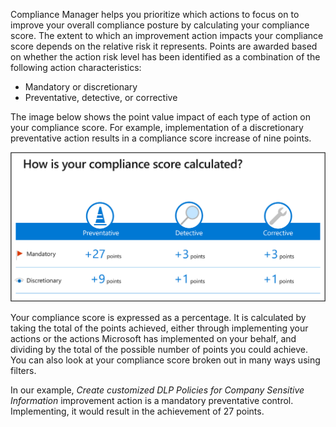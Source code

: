 Compliance Manager helps you prioritize which actions to focus on to improve your overall compliance posture by calculating your compliance score. The extent to which an improvement action impacts your compliance score depends on the relative risk it represents. Points are awarded based on whether the action risk level has been identified as a combination of the following action characteristics:

- Mandatory or discretionary
- Preventative, detective, or corrective

The image below shows the point value impact of each type of action on your compliance score. For example, implementation of a discretionary preventative action results in a compliance score increase of nine points.

  ![How is your compliance score calculated?](../media/compliance-score.png)

Your compliance score is expressed as a percentage. It is calculated by taking the total of the points achieved, either through implementing your actions or the actions Microsoft has implemented on your behalf, and dividing by the total of the possible number of points you could achieve. You can also look at your compliance score broken out in many ways using filters.

In our example, *Create customized DLP Policies for Company Sensitive Information* improvement action is a mandatory preventative control. Implementing, it would result in the achievement of 27 points.
